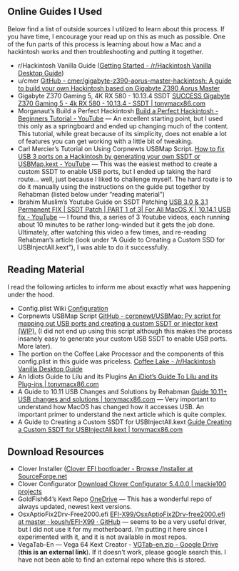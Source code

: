 ## Online Guides I Used

Below find a list of outside sources I utilized to learn about this process. If you have time, I encourage your read up on this as much as possible. One of the fun parts of this process is learning about how a Mac and a hackintosh works and then troubleshooting and putting it together.

* r/Hackintosh Vanilla Guide ([Getting Started - /r/Hackintosh Vanilla Desktop Guide](https://hackintosh.gitbook.io/-r-hackintosh-vanilla-desktop-guide/))
* u/cmer [GitHub - cmer/gigabyte-z390-aorus-master-hackintosh: A guide to build your own Hackintosh based on Gigabyte Z390 Aorus Master](https://github.com/cmer/gigabyte-z390-aorus-master-hackintosh)
* Gigabyte Z370 Gaming 5, 4K RX 580 - 10.13.4 SSDT [SUCCESS Gigabyte Z370 Gaming 5 - 4k RX 580 - 10.13.4 - SSDT | tonymacx86.com](https://www.tonymacx86.com/threads/success-gigabyte-z370-gaming-5-4k-rx-580-10-13-4-ssdt.250028/)
* Morganaut’s Build a Perfect Hackintosh [Build a Perfect Hackintosh - Beginners Tutorial - YouTube](https://www.youtube.com/watch?v=fA9AotXqkqA&t=781s) — An excellent starting point, but I used this only as a springboard and ended up changing much of the content. This tutorial, while great because of its simplicity, does not enable a lot of features you can get working with a little bit of tweaking.
* Carl Mercier’s Tutorial on Using Corpnewts USBMap Script. [How to fix USB 3 ports on a Hackintosh by generating your own SSDT or USBMap.kext - YouTube](https://www.youtube.com/watch?v=j3V7szXZZTc&t=83s) — This was the easiest method to create a custom SSDT to enable USB ports, but I ended up taking the hard route… well, just because I liked to challenge myself. The hard route is to do it manually using the instructions on the guide put together by Rehabman (listed below under “reading material”)
* Ibrahim Muslim’s Youtube Guide on SSDT Patching [USB 3.0 & 3.1 Permanent FIX | SSDT Patch | PART 1 of 3| For All MacOS X | 10.14.1 USB fix - YouTube](https://www.youtube.com/watch?v=dFihvGaLmMQ&t=10s) — I found this, a series of 3 Youtube videos, each running about 10 minutes to be rather long-winded but it gets the job done. Ultimately, after watching this video a few times, and re-reading Rehabman’s article (look under “A Guide to Creating a Custom SSD for USBInjectAll.kext”), I was able to do it successfully.

## Reading Material

I read the following articles to inform me about exactly what was happening under the hood.

* Config.plist Wiki [Configuration](https://clover-wiki.zetam.org/Configuration#Config.plist-structure)
* Corpnewts USBMap Script [GitHub - corpnewt/USBMap: Py script for mapping out USB ports and creating a custom SSDT or injector kext (WIP).](https://github.com/corpnewt/USBMap) (I did not end up using this script although this makes the process insanely easy to generate your custom USB SSDT to enable USB ports. More later).
* The portion on the Coffee Lake Processor and the components of this config.plist in this guide was priceless. [Coffee Lake - /r/Hackintosh Vanilla Desktop Guide](https://hackintosh.gitbook.io/-r-hackintosh-vanilla-desktop-guide/config.plist-per-hardware/coffee-lake)
* An Idiots Guide to Lilu and its Plugins [An iDiot’s Guide To Lilu and its Plug-ins | tonymacx86.com](https://www.tonymacx86.com/threads/an-idiots-guide-to-lilu-and-its-plug-ins.260063/)
* A Guide to 10.11 USB Changes and Solutions by Rehabman [Guide 10.11+ USB changes and solutions | tonymacx86.com](https://www.tonymacx86.com/threads/guide-10-11-usb-changes-and-solutions.173616/) — Very important to understand how MacOS has changed how it accesses USB. An important primer to understand the next article which is quite complex.
* A Guide to Creating a Custom SSDT for USBInjectAll.kext [Guide Creating a Custom SSDT for USBInjectAll.kext | tonymacx86.com](https://www.tonymacx86.com/threads/guide-creating-a-custom-ssdt-for-usbinjectall-kext.211311/)

## Download Resources

* Clover Installer ([Clover EFI bootloader -  Browse /Installer at SourceForge.net](https://sourceforge.net/projects/cloverefiboot/files/Installer/)
* Clover Configurator  [Download Clover Configurator 5.4.0.0 | mackie100 projects](https://mackie100projects.altervista.org/download-clover-configurator/)
* GoldFish64’s Kext Repo [OneDrive](https://onedrive.live.com/?authkey=%21APjCyRpzoAKp4xs&id=FE4038DA929BFB23%21455036&cid=FE4038DA929BFB23) — This has a wonderful repo of always updated, newest kext versions.
* OsxAptioFix2Drv-Free2000.efi  [EFI-X99/OsxAptioFix2Drv-free2000.efi at master · koush/EFI-X99 · GitHub](https://github.com/koush/EFI-X99/blob/master/CLOVER/drivers64UEFI/OsxAptioFix2Drv-free2000.efi)  — seems to be a very useful driver, but I did not use it for my motherboard. I’m putting it here since I experimented with it, and it is not available in most repos.
* VegaTab-En — Vega 64 Kext Creator - [VGTab-en.zip - Google Drive](https://drive.google.com/open?id=1BHmkaoCzXD6xAq_-iKrhPM0z2eQhaitI) (**this is an external link**). If it doesn't work, please google search this. I have not been able to find an external repo where this is stored. 
